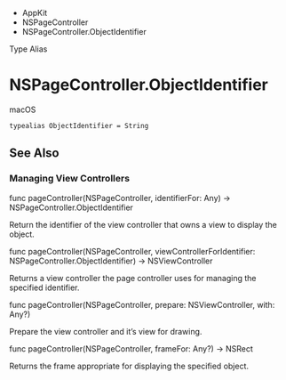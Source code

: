 

- AppKit
- NSPageController
-  NSPageController.ObjectIdentifier 

Type Alias

# NSPageController.ObjectIdentifier

macOS

``` source
typealias ObjectIdentifier = String
```

## See Also

### Managing View Controllers

func pageController(NSPageController, identifierFor: Any) -> NSPageController.ObjectIdentifier

Return the identifier of the view controller that owns a view to display the object.

func pageController(NSPageController, viewControllerForIdentifier: NSPageController.ObjectIdentifier) -> NSViewController

Returns a view controller the page controller uses for managing the specified identifier.

func pageController(NSPageController, prepare: NSViewController, with: Any?)

Prepare the view controller and it’s view for drawing.

func pageController(NSPageController, frameFor: Any?) -> NSRect

Returns the frame appropriate for displaying the specified object.

